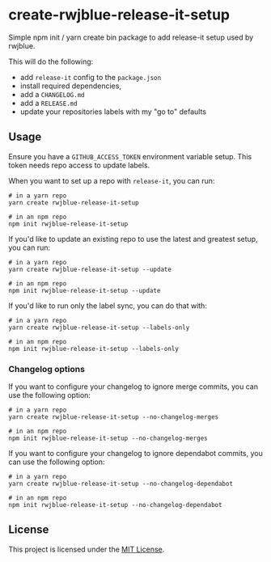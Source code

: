 # create-rwjblue-release-it-setup

Simple npm init / yarn create bin package to add release-it setup used by rwjblue.

This will do the following:

- add `release-it` config to the `package.json`
- install required dependencies,
- add a `CHANGELOG.md`
- add a `RELEASE.md`
- update your repositories labels with my "go to" defaults

## Usage

Ensure you have a `GITHUB_ACCESS_TOKEN` environment variable setup. This token needs
repo access to update labels.

When you want to set up a repo with `release-it`, you can run:

```
# in a yarn repo
yarn create rwjblue-release-it-setup

# in an npm repo
npm init rwjblue-release-it-setup
```

If you'd like to update an existing repo to use the latest and greatest setup, you can run:

```
# in a yarn repo
yarn create rwjblue-release-it-setup --update

# in an npm repo
npm init rwjblue-release-it-setup --update
```

If you'd like to run only the label sync, you can do that with:

```
# in a yarn repo
yarn create rwjblue-release-it-setup --labels-only

# in an npm repo
npm init rwjblue-release-it-setup --labels-only
```

### Changelog options

If you want to configure your changelog to ignore merge commits, you can use the following option:

```
# in a yarn repo
yarn create rwjblue-release-it-setup --no-changelog-merges

# in an npm repo
npm init rwjblue-release-it-setup --no-changelog-merges
```

If you want to configure your changelog to ignore dependabot commits, you can use the following option:

```
# in a yarn repo
yarn create rwjblue-release-it-setup --no-changelog-dependabot

# in an npm repo
npm init rwjblue-release-it-setup --no-changelog-dependabot
```

## License

This project is licensed under the [MIT License](LICENSE.md).
